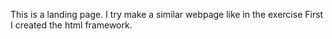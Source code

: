 This is a landing page. I try make a similar webpage like in the exercise
First I created the html framework.